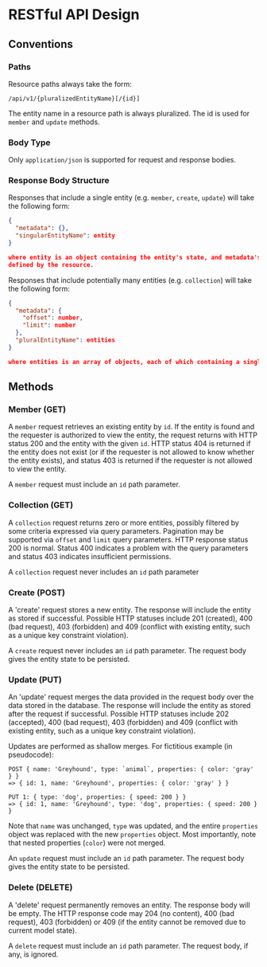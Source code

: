 # RESTful API Design

## Conventions

### Paths

Resource paths always take the form:
```
/api/v1/{pluralizedEntityName}[/{id}]
```
The entity name in a resource path is always pluralized. The id is used for `member` and `update`
methods.

### Body Type

Only `application/json` is supported for request and response bodies.

### Response Body Structure

Responses that include a single entity (e.g. `member`, `create`, `update`) will take the following
form:

``` json
{
  "metadata": {},
  "singularEntityName": entity
}

where entity is an object containing the entity's state, and metadata's properties, if any, will be
defined by the resource.
```

Responses that include potentially many entities (e.g. `collection`) will take the following
form:

``` json
{
  "metadata": {
    "offset": number,
    "limit": number
  },
  "pluralEntityName": entities
}

where entities is an array of objects, each of which containing a single entity's state.
```

## Methods

### Member (GET)

A `member` request retrieves an existing entity by `id`. If the entity is found and the requester is
authorized to view the entity, the request returns with HTTP status 200 and the entity with the
given `id`. HTTP status 404 is returned if the entity does not exist (or if the requester is not
allowed to know whether the entity exists), and status 403 is returned if the requester is not
allowed to view the entity.

A `member` request must include an `id` path parameter.

### Collection (GET)

A `collection` request returns zero or more entities, possibly filtered by some criteria expressed
via query parameters. Pagination may be supported via `offset` and `limit` query parameters. HTTP
response status 200 is normal. Status 400 indicates a problem with the query parameters and status
403 indicates insufficient permissions.

A `collection` request never includes an `id` path parameter

### Create (POST)

A 'create' request stores a new entity. The response will include the entity as stored if
successful. Possible HTTP statuses include 201 (created), 400 (bad request), 403 (forbidden) and
409 (conflict with existing entity, such as a unique key constraint violation).

A `create` request never includes an `id` path parameter. The request body gives the entity state
to be persisted.

### Update (PUT)

An 'update' request merges the data provided in the request body over the data stored in the
database. The response will include the entity as stored after the request if successful. Possible
HTTP statuses include 202 (accepted), 400 (bad request), 403 (forbidden) and
409 (conflict with existing entity, such as a unique key constraint violation).

Updates are performed as shallow merges. For fictitious example (in pseudocode):
```
POST { name: 'Greyhound', type: `animal`, properties: { color: 'gray' } }
=> { id: 1, name: 'Greyhound', properties: { color: 'gray' } }

PUT 1: { type: 'dog', properties: { speed: 200 } }
=> { id: 1, name: 'Greyhound', type: 'dog', properties: { speed: 200 } }
```

Note that `name` was unchanged, `type` was updated, and the entire `properties` object was replaced
with the new `properties` object. Most importantly, note that nested properties (`color`) were not
merged.

An `update` request must include an `id` path parameter. The request body gives the entity state
to be persisted.

### Delete (DELETE)

A 'delete' request permanently removes an entity. The response body will be empty. The HTTP response
code may 204 (no content), 400 (bad request), 403 (forbidden) or 409 (if the entity cannot be
removed due to current model state).

A `delete` request must include an `id` path parameter. The request body, if any, is ignored.
